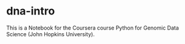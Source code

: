 # dna-intro

This is a Notebook for the Coursera course Python for Genomic Data Science (John Hopkins University).
